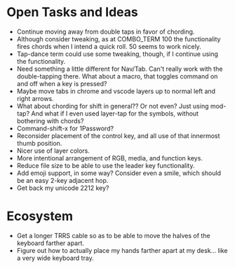 # Open Tasks and Ideas

* Continue moving away from double taps in favor of chording.
* Although consider tweaking, as at COMBO_TERM 100 the functionality fires chords
  when I intend a quick roll. 50 seems to work nicely.
* Tap-dance term could use some tweaking, though, if I continue using the functionality.
* Need something a little different for Nav/Tab.
  Can't really work with the double-tapping there.
  What about a macro, that toggles command on and off when a key is pressed?
* Maybe move tabs in chrome and vscode layers up to normal left and right arrows.
* What about chording for shift in general??
  Or not even? Just using mod-tap?
  And what if I even used layer-tap for the symbols, without bothering with chords?
* Command-shift-x for 1Password?
* Reconsider placement of the control key, and all use of that innermost thumb position.
* Nicer use of layer colors.
* More intentional arrangement of RGB, media, and function keys.
* Reduce file size to be able to use the leader key functionality.
* Add emoji support, in some way?
  Consider even a smile, which should be an easy 2-key adjacent hop.
* Get back my unicode 2212 key?

# Ecosystem

* Get a longer TRRS cable so as to be able to move the halves of the keyboard
  farther apart.
* Figure out how to actually place my hands farther apart at my desk…
  like a very wide keyboard tray.
